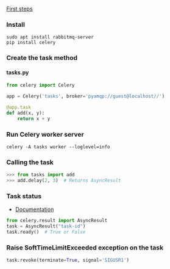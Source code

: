 ---
---

[First steps](http://docs.celeryproject.org/en/latest/getting-started/first-steps-with-celery.html)

### Install
```shell
sudo apt install rabbitmq-server
pip install celery
```

### Create the task method
#### tasks.py
```python
from celery import Celery

app = Celery('tasks', broker='pyamqp://guest@localhost//')

@app.task
def add(x, y):
    return x + y
```

### Run Celery worker server
```shell
celery -A tasks worker --loglevel=info
```

### Calling the task
```python
>>> from tasks import add
>>> add.delay(2, 3)  # Returns AsyncResult
```

### Task status
- [Documentation](http://docs.celeryproject.org/en/latest/reference/celery.result.html)

```python
from celery.result import AsyncResult
task = AsyncResult("task-id")
task.ready()  # True or False
```

### Raise SoftTimeLimitExceeded exception on the task
```python
task.revoke(terminate=True, signal='SIGUSR1')
```

